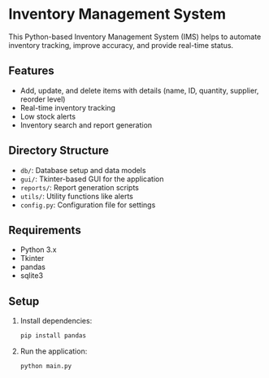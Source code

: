 # Inventory Management System

This Python-based Inventory Management System (IMS) helps to automate inventory tracking, improve accuracy, and provide real-time status.

## Features
- Add, update, and delete items with details (name, ID, quantity, supplier, reorder level)
- Real-time inventory tracking
- Low stock alerts
- Inventory search and report generation

## Directory Structure
- `db/`: Database setup and data models
- `gui/`: Tkinter-based GUI for the application
- `reports/`: Report generation scripts
- `utils/`: Utility functions like alerts
- `config.py`: Configuration file for settings

## Requirements
- Python 3.x
- Tkinter
- pandas
- sqlite3

## Setup
1. Install dependencies:
    ```bash
    pip install pandas
    ```
2. Run the application:
    ```bash
    python main.py
    ```
